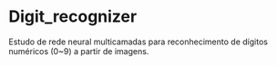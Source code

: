 # Digit_recognizer
Estudo de rede neural multicamadas para reconhecimento de dígitos numéricos (0~9) a partir de imagens.
